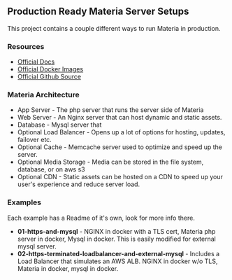 ## Production Ready Materia Server Setups

This project contains a couple different ways to run Materia in production.

### Resources
* [Official Docs](https://ucfopen.github.io/Materia-Docs/)
* [Official Docker Images](https://github.com/ucfopen/Materia/pkgs/container/materia)
* [Official Github Source](https://github.com/ucfopen/Materia)

### Materia Architecture

* App Server - The php server that runs the server side of Materia
* Web Server - An Nginx server that can host dynamic and static assets.
* Database - Mysql server that
* Optional Load Balancer - Opens up a lot of options for hosting, updates, failover etc.
* Optional Cache - Memcache server used to optimize and speed up the server.
* Optional Media Storage - Media can be stored in the file system, database, or on aws s3
* Optional CDN - Static assets can be hosted on a CDN to speed up your user's experience and reduce server load.

### Examples

Each example has a Readme of it's own, look for more info there.

* **01-https-and-mysql** - NGINX in docker with a TLS cert, Materia php server in docker, Mysql in docker. This is easily modified for external mysql server.
* **02-https-terminated-loadbalancer-and-external-mysql** - Includes a Load Balancer that simulates an AWS ALB. NGINX in docker w/o TLS, Materia in docker, mysql in docker.


